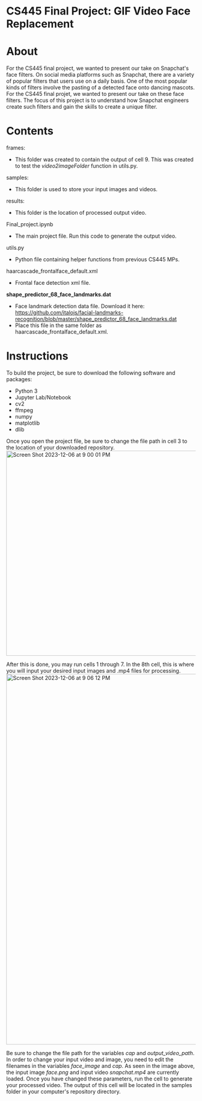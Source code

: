 # CS445 Final Project: GIF Video Face Replacement

# About
For the CS445 final project, we wanted to present our take on Snapchat's face filters. 
On social media platforms such as Snapchat, there are a variety of popular filters that users use on a daily basis. One of the most popular kinds of filters involve the pasting of a detected face onto dancing mascots. For the CS445 final projet, we wanted to present our take on these face filters. The focus of this project is to understand how Snapchat engineers create such filters and gain the skills to create a unique filter.

# Contents
frames:
 - This folder was created to contain the output of cell 9. This was created to test the *video2imageFolder* function in utils.py.

samples:
 - This folder is used to store your input images and videos.

results:
 - This folder is the location of processed output video.
   
Final_project.ipynb
 - The main project file. Run this code to generate the output video.
   
utils.py
 - Python file containing helper functions from previous CS445 MPs.
   
haarcascade_frontalface_default.xml
 - Frontal face detection xml file.
   
**shape_predictor_68_face_landmarks.dat**
 - Face landmark detection data file. Download it here: https://github.com/italojs/facial-landmarks-recognition/blob/master/shape_predictor_68_face_landmarks.dat
 - Place this file in the same folder as haarcascade_frontalface_default.xml.

# Instructions
To build the project, be sure to download the following software and packages:
 - Python 3
 - Jupyter Lab/Notebook
 - cv2
 - ffmpeg
 - numpy
 - matplotlib
 - dlib

Once you open the project file, be sure to change the file path in cell 3 to the location of your downloaded repository.
<img width="544" alt="Screen Shot 2023-12-06 at 9 00 01 PM" src="https://github.com/phan603/CS445-final-project/assets/87063643/3f1eed54-448f-4efc-891d-c07cd8a0fd9b">

After this is done, you may run cells 1 through 7. In the 8th cell, this is where you will input your desired input images and .mp4 files for processing. 
<img width="983" alt="Screen Shot 2023-12-06 at 9 06 12 PM" src="https://github.com/phan603/CS445-final-project/assets/87063643/6017b52e-455d-42ee-a11b-fba223e39591">

Be sure to change the file path for the variables *cap* and *output_video_path*. In order to change your input video and image, you need to edit the filenames in the variables *face_image* and *cap*. As seen in the image above, the input image *face.png* and input video *snapchat.mp4* are currently loaded. Once you have changed these parameters, run the cell to generate your processed video. The output of this cell will be located in the samples folder in your computer's repository directory.

